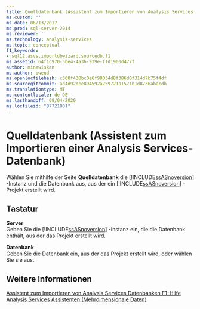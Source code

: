 ```yaml
---
title: Quelldatenbank (Assistent zum Importieren von Analysis Services Datenbanken) | Microsoft-Dokumentation
ms.custom: ''
ms.date: 06/13/2017
ms.prod: sql-server-2014
ms.reviewer: ''
ms.technology: analysis-services
ms.topic: conceptual
f1_keywords:
- sql12.asvs.importdbwizard.sourcedb.f1
ms.assetid: 64f1c970-5be4-4a36-939e-f1d1960d477f
author: minewiskan
ms.author: owend
ms.openlocfilehash: c368f438bc0e6f98034d8f386d0f314d7b75f4df
ms.sourcegitcommit: ad4d92dce894592a259721a1571b1d8736abacdb
ms.translationtype: MT
ms.contentlocale: de-DE
ms.lasthandoff: 08/04/2020
ms.locfileid: "87721801"
---
```

# <a name="source-database-import-analysis-services-database-wizard"></a>Quelldatenbank (Assistent zum Importieren einer Analysis Services-Datenbank)
  Wählen Sie mithilfe der Seite **Quelldatenbank** die [!INCLUDE[ssASnoversion](../includes/ssasnoversion-md.md)] -Instanz und die Datenbank aus, aus der ein [!INCLUDE[ssASnoversion](../includes/ssasnoversion-md.md)] -Projekt erstellt wird.  
  
## <a name="options"></a>Tastatur  
 **Server**  
 Geben Sie die [!INCLUDE[ssASnoversion](../includes/ssasnoversion-md.md)] -Instanz ein, die die Datenbank enthält, aus der das Projekt erstellt wird.  
  
 **Datenbank**  
 Geben Sie die Datenbank ein, aus der das Projekt erstellt wird, oder wählen Sie sie aus.  
  
## <a name="see-also"></a>Weitere Informationen  
 [Assistent zum Importieren von Analysis Services Datenbanken F1-Hilfe](import-analysis-services-database-wizard-f1-help.md)   
 [Analysis Services Assistenten &#40;Mehrdimensionale Daten&#41;](analysis-services-wizards-multidimensional-data.md)  
  
  
